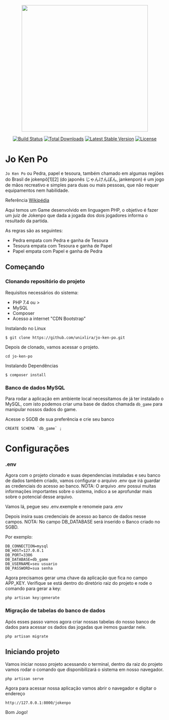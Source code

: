 <p align="center"><a href="https://unixlira.github.io" target="_blank"><img src="https://a.fsdn.com/con/app/proj/jokenpo-by-xpostsmedia/screenshots/Jo%20Ken%20Po%20Splash.png/max/max/1" width="400"></a></p>

<p align="center">
<a href="https://travis-ci.org/laravel/framework"><img src="https://travis-ci.org/laravel/framework.svg" alt="Build Status"></a>
<a href="https://packagist.org/packages/laravel/framework"><img src="https://img.shields.io/packagist/dt/laravel/framework" alt="Total Downloads"></a>
<a href="https://packagist.org/packages/laravel/framework"><img src="https://img.shields.io/packagist/v/laravel/framework" alt="Latest Stable Version"></a>
<a href="https://packagist.org/packages/laravel/framework"><img src="https://img.shields.io/packagist/l/laravel/framework" alt="License"></a>
</p>

# Jo Ken Po

`Jo Ken Po`  ou Pedra, papel e tesoura, também chamado em algumas regiões do Brasil de jokenpô[1][2] (do japonês じゃんけんぽん, jankenpon) é um jogo de mãos recreativo e simples para duas ou mais pessoas, que não requer equipamentos nem habilidade.

Referência [Wikipédia](https://pt.wikipedia.org/wiki/Pedra,_papel_e_tesoura)

Aqui temos um Game desenvolvido em linguagem PHP, o objetivo é fazer um juiz de Jokenpo que dada a jogada dos dois jogadores informa o
resultado da partida.

As regras são as seguintes:

- Pedra empata com Pedra e ganha de Tesoura
- Tesoura empata com Tesoura e ganha de Papel
- Papel empata com Papel e ganha de Pedra

## Começando

### Clonando repositório do projeto

Requisitos necessários do sistema:

- PHP 7.4 ou >
- MySQL
- Composer
- Acesso a internet "CDN Bootstrap"

Instalando no Linux

```
$ git clone https://github.com/unixlira/jo-ken-po.git
```

Depois de clonado, vamos acessar o projeto.

```
cd jo-ken-po
```

Instalando Dependências

```
$ composer install
```

### Banco de dados MySQL

Para rodar a aplicação em ambiente local necessitamos de já ter instalado o MySQL, com isto podemos criar uma base de dados chamada `db_game` para manipular nossos dados do game.

Acesse o SGDB de sua preferência e crie seu banco

```
CREATE SCHEMA `db_game` ;
```

# Configurações

### .env

Agora com o projeto clonado e suas dependencias instaladas e seu banco de dados também criado, vamos configurar o arquivo .env que irá guardar as credenciais do acesso ao banco.
NOTA: O arquivo .env possui muitas informações importantes sobre o sistema, indico a se aprofundar mais sobre o potencial desse arquivo.

Vamos lá, pegue seu .env.exemple e renomeie para .env

Depois insira suas credenciais de acesso ao banco de dados nesse campos.
NOTA: No campo DB_DATABASE será inserido o Banco criado no SGBD.

Por exemplo:

```
DB_CONNECTION=mysql
DB_HOST=127.0.0.1
DB_PORT=3306
DB_DATABASE=db_game
DB_USERNAME=seu usuario
DB_PASSWORD=sua senha
```

Agora precisamos gerar uma chave da aplicação que fica no campo APP_KEY.
Verifique se está dentro do diretório raiz do projeto e rode o comando para gerar a key:

```
php artisan key:generate
```

### Migração de tabelas do banco de dados

Após esses passo vamos agora criar nossas tabelas do nosso banco de dados para acessar os dados das jogadas que iremos guardar nele.

```
php artisan migrate
```

## Iniciando projeto

Vamos iniciar nosso projeto acessando o terminal, dentro da raiz do projeto vamos rodar o comando que disponibilizará o sistema em nosso navegador.

```
php artisan serve
```

Agora para acessar nossa aplicação vamos abrir o navegador e digitar o endereço

```
http://127.0.0.1:8000/jokenpo
```

Bom Jogo!
